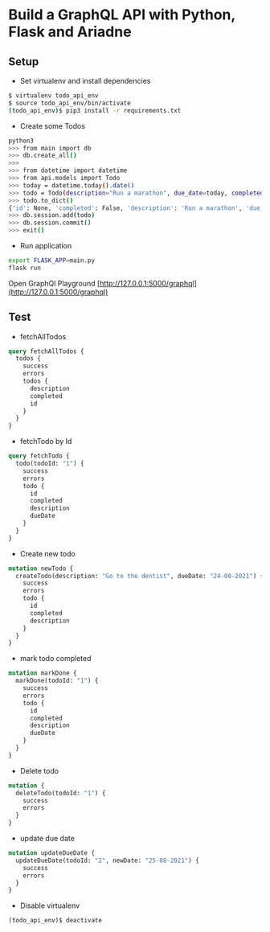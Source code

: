 # Build a GraphQL API with Python, Flask and Ariadne

## Setup

- Set virtualenv and install dependencies

```sh
$ virtualenv todo_api_env
$ source todo_api_env/bin/activate
(todo_api_env)$ pip3 install -r requirements.txt

```

- Create some Todos

```sh
python3
>>> from main import db
>>> db.create_all()
>>>
>>> from datetime import datetime
>>> from api.models import Todo
>>> today = datetime.today().date()
>>> todo = Todo(description="Run a marathon", due_date=today, completed=False)
>>> todo.to_dict()
{'id': None, 'completed': False, 'description': 'Run a marathon', 'due_date': '2021-08-22'}
>>> db.session.add(todo)
>>> db.session.commit()
>>> exit()
```

- Run application

```sh
export FLASK_APP=main.py
flask run

```

Open GraphQl Playground [http://127.0.0.1:5000/graphql](http://127.0.0.1:5000/graphql)

## Test

- fetchAllTodos

```graphql
query fetchAllTodos {
  todos {
    success
    errors
    todos {
      description
      completed
      id
    }
  }
}
```

- fetchTodo by Id

```graphql
query fetchTodo {
  todo(todoId: "1") {
    success
    errors
    todo {
      id
      completed
      description
      dueDate
    }
  }
}
```

- Create new todo

```graphql
mutation newTodo {
  createTodo(description: "Go to the dentist", dueDate: "24-08-2021") {
    success
    errors
    todo {
      id
      completed
      description
    }
  }
}
```

- mark todo completed

```graphql
mutation markDone {
  markDone(todoId: "1") {
    success
    errors
    todo {
      id
      completed
      description
      dueDate
    }
  }
}
```

- Delete todo

```graphql
mutation {
  deleteTodo(todoId: "1") {
    success
    errors
  }
}
```

- update due date

```graphql
mutation updateDueDate {
  updateDueDate(todoId: "2", newDate: "25-08-2021") {
    success
    errors
  }
}
```

- Disable virtualenv

```shell
(todo_api_env)$ deactivate
```
